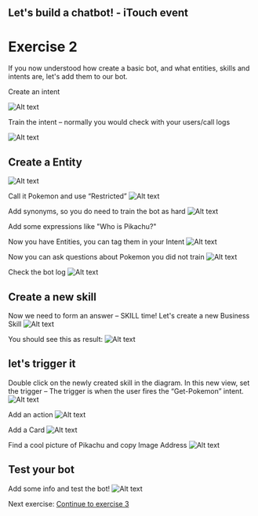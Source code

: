 ## Let's build a chatbot! - iTouch event ##

# Exercise 2 #

If you now understood how create a basic bot, and what entities, skills and intents are, let's add them to our bot.



Create an intent

![Alt text](/../screenshots/part2/Picture13.png?raw=true "")

Train the intent – normally you would check with your users/call logs

![Alt text](/../screenshots/part2/Picture14.png?raw=true "")


## Create a Entity ##

![Alt text](/../screenshots/part2/Picture15b.png?raw=true "")

Call it Pokemon and use “Restricted”
![Alt text](/../screenshots/part2/Picture16.png?raw=true "")

Add synonyms, so you do need to train the bot as hard
![Alt text](/../screenshots/part2/Picture17.png?raw=true "")

Add some expressions like "Who is Pikachu?"

Now you have Entities, you can tag them in your Intent
![Alt text](/../screenshots/part2/Picture19.png?raw=true "")

Now you can ask questions about Pokemon you did not train
![Alt text](/../screenshots/part2/Picture20.png?raw=true "")

Check the bot log
![Alt text](/../screenshots/part2/Picture21.png?raw=true "")

## Create a new skill ##

Now we need to form an answer – SKILL time! 
Let's create a new Business Skill
![Alt text](/../screenshots/part2/Picture22.png?raw=true "")

You should see this as result:
![Alt text](/../screenshots/part2/Picture23.png?raw=true "")

## let's trigger it ##


Double click on the newly created skill in the diagram.
In this new view, set the trigger – 
The trigger is when the user fires the “Get-Pokemon” intent.
![Alt text](/../screenshots/part2/Picture24.png?raw=true "")

Add an action
![Alt text](/../screenshots/part2/Picture25.png?raw=true "")



Add a Card
![Alt text](/../screenshots/part2/Picture26.png?raw=true "")



Find a cool picture of Pikachu and copy Image Address
![Alt text](/../screenshots/part2/Picture27.png?raw=true "")


## Test your bot ##
Add some info and test the bot!
![Alt text](/../screenshots/part2/Picture28.png?raw=true "")


Next exercise:
[Continue to exercise 3](/../Exercise-3/README.md)
